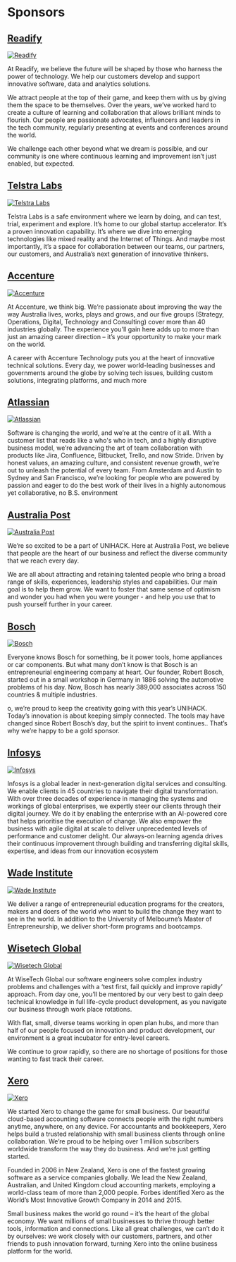 # Sponsors

## [Readify](http://readify.net)

<a href="https://readify.net/">
    <img src="https://unihack.net/img/sponsors/readify.png" alt="Readify" style="max-width: 300px">
</a>

At Readify, we believe the future will be shaped by those who harness the power of technology. We help our customers develop and support innovative software, data and analytics solutions.

We attract people at the top of their game, and keep them with us by giving them the space to be themselves. Over the years, we’ve worked hard to create a culture of learning and collaboration that allows brilliant minds to flourish. Our people are passionate advocates, influencers and leaders in the tech community, regularly presenting at events and conferences around the world.

We challenge each other beyond what we dream is possible, and our community is one where continuous learning and improvement isn’t just enabled, but expected.

## [Telstra Labs](https://labs.telstra.com)

<a href="https://labs.telstra.com">
    <img src="https://unihack.net/img/sponsors/telstra-labs.png" alt="Telstra Labs" style="max-width: 300px">
</a>

Telstra Labs is a safe environment where we learn by doing, and can test, trial, experiment and explore. It’s home to our global startup accelerator. It’s a proven innovation capability. It’s where we dive into emerging technologies like mixed reality and the Internet of Things. And maybe most importantly, it’s a space for collaboration between our teams, our partners, our customers, and Australia’s next generation of innovative thinkers.

## [Accenture](https://www.accenture.com/au-en)

<a href="https://www.accenture.com/au-en">
    <img src="https://unihack.net/img/sponsors/accenture.png" alt="Accenture" style="max-width: 300px">
</a>

At Accenture, we think big. We’re passionate about improving the way the way Australia lives, works, plays and grows, and our five groups (Strategy, Operations, Digital, Technology and Consulting) cover more than 40 industries globally. The experience you'll gain here adds up to more than just an amazing career direction – it’s your opportunity to make your mark on the world.

A career with Accenture Technology puts you at the heart of innovative technical solutions. Every day, we power world-leading businesses and governments around the globe by solving tech issues, building custom solutions, integrating platforms, and much more

## [Atlassian](https://www.atlassian.com/)

<a href="https://www.atlassian.com/">
    <img src="https://unihack.net/img/sponsors/atlassian.png" alt="Atlassian" style="max-width: 300px">
</a>

Software is changing the world, and we’re at the centre of it all. With a customer list that reads like a who's who in tech, and a highly disruptive business model, we’re advancing the art of team collaboration with products like Jira, Confluence, Bitbucket, Trello, and now Stride. Driven by honest values, an amazing culture, and consistent revenue growth, we’re out to unleash the potential of every team. From Amsterdam and Austin to Sydney and San Francisco, we’re looking for people who are powered by passion and eager to do the best work of their lives in a highly autonomous yet collaborative, no B.S. environment

## [Australia Post](https://auspost.com.au/)

<a href="https://auspost.com.au/">
    <img src="https://unihack.net/img/sponsors/australiapost.png" alt="Australia Post" style="max-width: 300px">
</a>

We’re so excited to be a part of UNIHACK. Here at Australia Post, we believe that people are the heart of our business and reflect the diverse community that we reach every day. 

We are all about attracting and retaining talented people who bring a broad range of skills, experiences, leadership styles and capabilities. Our main goal is to help them grow. We want to foster that same sense of optimism and wonder you had when you were younger - and help you use that to push yourself further in your career. 

## [Bosch](https://www.bosch.com.au/careers/)

<a href="https://www.bosch.com.au/careers/">
    <img src="https://unihack.net/img/sponsors/bosch.png" alt="Bosch" style="max-width: 300px">
</a>

Everyone knows Bosch for something, be it power tools, home appliances or car components. But what many don’t know is that Bosch is an entrepreneurial engineering company at heart. Our founder, Robert Bosch, started out in a small workshop in Germany in 1886 solving the automotive problems of his day. Now, Bosch has nearly 389,000 associates across 150 countries & multiple industries.

o, we’re proud to keep the creativity going with this year’s UNIHACK. Today’s innovation is about keeping simply connected. The tools may have changed since Robert Bosch’s day, but the spirit to invent continues.. That’s why we’re happy to be a gold sponsor.

## [Infosys](https://www.infosys.com/australia/)

<a href="https://www.infosys.com/australia/">
    <img src="https://unihack.net/img/sponsors/infosys.png" alt="Infosys" style="max-width: 300px">
</a>

Infosys is a global leader in next-generation digital services and consulting. We enable clients in 45 countries to navigate their digital transformation. With over three decades of experience in managing the systems and workings of global enterprises, we expertly steer our clients through their digital journey. We do it by enabling the enterprise with an AI-powered core that helps prioritise the execution of change. We also empower the business with agile digital at scale to deliver unprecedented levels of performance and customer delight. Our always-on learning agenda drives their continuous improvement through building and transferring digital skills, expertise, and ideas from our innovation ecosystem

## [Wade Institute](http://www.wadeinstitute.org.au/)

<a href="http://www.wadeinstitute.org.au/">
    <img src="https://unihack.net/img/sponsors/wade.png" alt="Wade Institute" style="max-width: 300px">
</a>

We deliver a range of entrepreneurial education programs for the creators, makers and doers of the world who want to build the change they want to see in the world. In addition to the University of Melbourne’s Master of Entrepreneurship, we deliver short-form programs and bootcamps.

## [Wisetech Global](http://www.wisetechglobal.com/)

<a href="http://www.wisetechglobal.com/">
    <img src="https://unihack.net/img/sponsors/wisetech.png" alt="Wisetech Global" style="max-width: 300px">
</a>

At WiseTech Global our software engineers solve complex industry problems and challenges with a ‘test first, fail quickly and improve rapidly’ approach. From day one, you’ll be mentored by our very best to gain deep technical knowledge in full life-cycle product development, as you navigate our business through work place rotations.

With flat, small, diverse teams working in open plan hubs, and more than half of our people focused on innovation and product development, our environment is a great incubator for entry-level careers.

We continue to grow rapidly, so there are no shortage of positions for those wanting to fast track their career.

## [Xero](https://xero.com)

<a href="https://xero.com">
    <img src="https://unihack.net/img/sponsors/xero.png" alt="Xero" style="max-width: 300px">
</a>

We started Xero to change the game for small business. Our beautiful cloud-based accounting software connects people with the right numbers anytime, anywhere, on any device. For accountants and bookkeepers, Xero helps build a trusted relationship with small business clients through online collaboration. We’re proud to be helping over 1 million subscribers worldwide transform the way they do business. And we’re just getting started.

Founded in 2006 in New Zealand, Xero is one of the fastest growing software as a service companies globally. We lead the New Zealand, Australian, and United Kingdom cloud accounting markets, employing a world-class team of more than 2,000 people. Forbes identified Xero as the World’s Most Innovative Growth Company in 2014 and 2015.

Small business makes the world go round – it’s the heart of the global economy. We want millions of small businesses to thrive through better tools, information and connections. Like all great challenges, we can’t do it by ourselves: we work closely with our customers, partners, and other friends to push innovation forward, turning Xero into the online business platform for the world.
